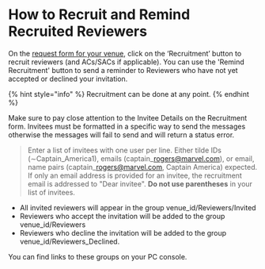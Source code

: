 # How to Recruit and Remind Recruited Reviewers

On the [request form for your venue](../../getting-started/hosting-a-venue-on-openreview/navigating-your-venue-pages.md), click on the ‘Recruitment’ button to recruit reviewers (and ACs/SACs if applicable). You can use the 'Remind Recruitment' button to send a reminder to Reviewers who have not yet accepted or declined your invitation.

{% hint style="info" %}
Recruitment can be done at any point.
{% endhint %}

Make sure to pay close attention to the Invitee Details on the Recruitment form. Invitees must be formatted in a specific way to send the messages otherwise the messages will fail to send and will return a status error.

> Enter a list of invitees with one user per line. Either tilde IDs (∼Captain\_America1), emails (captain\_rogers@marvel.com), or email, name pairs (captain\_rogers@marvel.com, Captain America) expected. If only an email address is provided for an invitee, the recruitment email is addressed to "Dear invitee". **Do not use parentheses** in your list of invitees.

* All invited reviewers will appear in the group venue\_id/Reviewers/Invited&#x20;
* Reviewers who accept the invitation will be added to the group venue\_id/Reviewers
* Reviewers who decline the invitation will be added to the group venue\_id/Reviewers\_Declined.

You can find links to these groups on your PC console.

